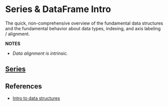 # Series & DataFrame Intro
The quick, non-comprehensive overview of the fundamental data structures and the fundamental behavior about data types, indexing, and axis labeling / alignment.

**NOTES**
- *Data alignment is intrinsic.*

## [Series](series)

## References
- [Intro to data structures](https://pandas.pydata.org/pandas-docs/stable/user_guide/dsintro.html#)
